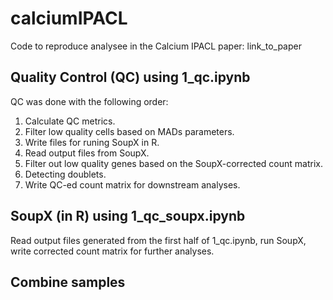 # calciumIPACL
Code to reproduce analysee in the Calcium IPACL paper: link_to_paper

## Quality Control (QC) using 1_qc.ipynb

QC was done with the following order:
1. Calculate QC metrics.
2. Filter low quality cells based on MADs parameters.
3. Write files for runing SoupX in R.
4. Read output files from SoupX.
5. Filter out low quality genes based on the SoupX-corrected count matrix.
6. Detecting doublets.
7. Write QC-ed count matrix for downstream analyses.


## SoupX (in R) using 1_qc_soupx.ipynb

Read output files generated from the first half of 1_qc.ipynb, run SoupX, write corrected count matrix for further analyses.

## Combine samples

